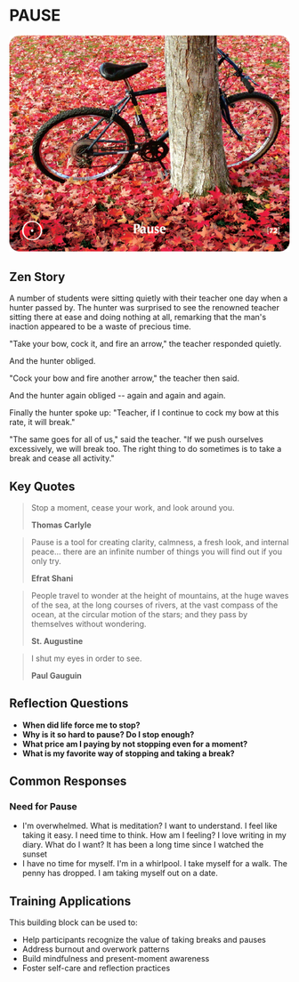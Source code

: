 # PAUSE

![Pause Card](TCG-CARDS-H/Pause.png)

## Zen Story
A number of students were sitting quietly with their teacher one day when a hunter passed by. The hunter was surprised to see the renowned teacher sitting there at ease and doing nothing at all, remarking that the man's inaction appeared to be a waste of precious time.

"Take your bow, cock it, and fire an arrow," the teacher responded quietly.

And the hunter obliged.

"Cock your bow and fire another arrow," the teacher then said.

And the hunter again obliged -- again and again and again.

Finally the hunter spoke up: "Teacher, if I continue to cock my bow at this rate, it will break."

"The same goes for all of us," said the teacher. "If we push ourselves excessively, we will break too. The right thing to do sometimes is to take a break and cease all activity."

## Key Quotes

> Stop a moment, cease your work, and look around you.
> 
> **Thomas Carlyle**

> Pause is a tool for creating clarity, calmness, a fresh look, and internal peace... there are an infinite number of things you will find out if you only try.
> 
> **Efrat Shani**

> People travel to wonder at the height of mountains, at the huge waves of the sea, at the long courses of rivers, at the vast compass of the ocean, at the circular motion of the stars; and they pass by themselves without wondering.
> 
> **St. Augustine**

> I shut my eyes in order to see.
> 
> **Paul Gauguin**

## Reflection Questions

- **When did life force me to stop?**
- **Why is it so hard to pause? Do I stop enough?**
- **What price am I paying by not stopping even for a moment?**
- **What is my favorite way of stopping and taking a break?**

## Common Responses

### Need for Pause
- I'm overwhelmed. What is meditation? I want to understand. I feel like taking it easy. I need time to think. How am I feeling? I love writing in my diary. What do I want? It has been a long time since I watched the sunset
- I have no time for myself. I'm in a whirlpool. I take myself for a walk. The penny has dropped. I am taking myself out on a date.

## Training Applications

This building block can be used to:
- Help participants recognize the value of taking breaks and pauses
- Address burnout and overwork patterns
- Build mindfulness and present-moment awareness
- Foster self-care and reflection practices
